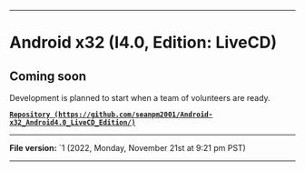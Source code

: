 
***

# Android x32 (I4.0, Edition: LiveCD)

## Coming soon

Development is planned to start when a team of volunteers are ready.

**[`Repository (https://github.com/seanpm2001/Android-x32_Android4.0_LiveCD_Edition/)`](https://github.com/seanpm2001/Android-x64_Android4.0_LiveCD_Edition/)**

***

**File version:** `1 (2022, Monday, November 21st at 9:21 pm PST)

***
